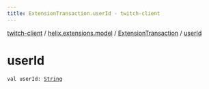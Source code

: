 ```yaml
---
title: ExtensionTransaction.userId - twitch-client
---
```


[twitch-client](../../index.html) / [helix.extensions.model](../index.html) / [ExtensionTransaction](index.html) / [userId](./user-id.html)

# userId

`val userId: `[`String`](https://kotlinlang.org/api/latest/jvm/stdlib/kotlin/-string/index.html)